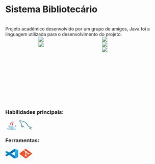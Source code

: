 <h1 align="left">Sistema Bibliotecário</h1>


</br>
Projeto acadêmico desenvolvido por um grupo de amigos, Java foi a linguagem utilizada para o desenvolvimento do projeto.
</br>

<img align="right" width="200px" src="https://i.postimg.cc/Qt4Zc76s/photo-2024-12-28-13-28-07.jpg">
<img align="right" width="200px" src="https://i.postimg.cc/ZnXkMStM/photo-2024-12-28-13-28-11.jpg">
<img align="right" width="200px" src="https://i.postimg.cc/d3hP60XC/photo-2024-12-28-13-28-14.jpg">
<img align="right" width="200px" src="https://i.postimg.cc/0Q2q6n0c/photo-2024-12-28-13-28-17.jpg">
<img align="right" width="200px" src="https://i.postimg.cc/7LNkYd05/photo-2024-12-28-13-28-20.jpg">

</br>
</br>
</br>
</br>
</br>
</br>
</br>
</br>
</br>
</br>
</br>
</br>
  
  
<div style="display: inline_block">
  
  <h3 align="left">Habilidades principais:</h3>
  <img align="center" alt="Sistema-Java" height="30" width="40" src="https://raw.githubusercontent.com/devicons/devicon/master/icons/java/java-original.svg">
  <img align="center" alt="Sistema-MySQL" height="30" width="40" src="https://raw.githubusercontent.com/devicons/devicon/master/icons/mysql/mysql-original.svg">
  

  
  <h3 align="left">Ferramentas:</h3>
  <img align="center" alt="Netebeans logo" height="30" width="40" src="https://raw.githubusercontent.com/devicons/devicon/master/icons/vscode/vscode-original.svg">
  <img align="center" alt="Sistema-Git" height="30" width="40" src="https://raw.githubusercontent.com/devicons/devicon/master/icons/git/git-original.svg">
 
</div>


##
  
  
